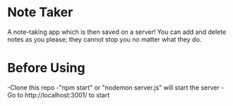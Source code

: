 # Note Taker
A note-taking app which is then saved on a server! You can add and delete notes as you please; they cannot stop you no matter what they do.

# Before Using
-Clone this repo
-"npm start" or "nodemon server.js" will start the server
-Go to http://localhost:3001/ to start
